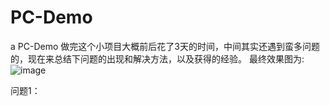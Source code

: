 # PC-Demo
a PC-Demo
做完这个小项目大概前后花了3天的时间，中间其实还遇到蛮多问题的，现在来总结下问题的出现和解决方法，以及获得的经验。
最终效果图为:![image](https://github.com/wenwen1995/PC-Demo/tree/master/screenshots/PcImg.png)

问题1：
